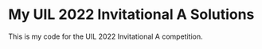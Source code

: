 # My UIL 2022 Invitational A Solutions

This is my code for the UIL 2022 Invitational A competition.